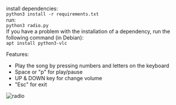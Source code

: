 install dependencies:\
```python3 install -r requirements.txt```\
run:\
```python3 radio.py```\
If you have a problem with the installation of a dependency, run the following command (in Debian):\
```apt install python3-vlc```

Features:
- Play the song by pressing numbers and letters on the keyboard
- Space or "p" for play/pause
- UP & DOWN key for change volume
- "Esc" for exit

![radio](https://github.com/seyedmahdi4/radio/blob/main/img2.png/?raw=true)
